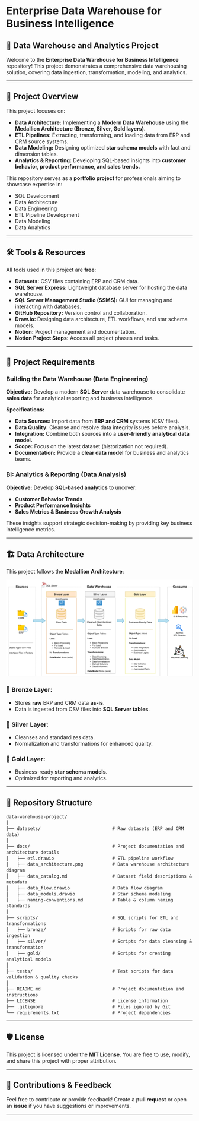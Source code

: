 # Enterprise Data Warehouse for Business Intelligence

## 🚀 Data Warehouse and Analytics Project
Welcome to the **Enterprise Data Warehouse for Business Intelligence** repository! This project demonstrates a comprehensive data warehousing solution, covering data ingestion, transformation, modeling, and analytics.

---

## 📖 Project Overview
This project focuses on:

- **Data Architecture:** Implementing a **Modern Data Warehouse** using the **Medallion Architecture (Bronze, Silver, Gold layers).**
- **ETL Pipelines:** Extracting, transforming, and loading data from ERP and CRM source systems.
- **Data Modeling:** Designing optimized **star schema models** with fact and dimension tables.
- **Analytics & Reporting:** Developing SQL-based insights into **customer behavior, product performance, and sales trends.**

This repository serves as a **portfolio project** for professionals aiming to showcase expertise in:
- SQL Development
- Data Architecture
- Data Engineering
- ETL Pipeline Development
- Data Modeling
- Data Analytics

---

## 🛠️ Tools & Resources
All tools used in this project are **free**:

- **Datasets:** CSV files containing ERP and CRM data.
- **SQL Server Express:** Lightweight database server for hosting the data warehouse.
- **SQL Server Management Studio (SSMS):** GUI for managing and interacting with databases.
- **GitHub Repository:** Version control and collaboration.
- **Draw.io:** Designing data architecture, ETL workflows, and star schema models.
- **Notion:** Project management and documentation.
- **Notion Project Steps:** Access all project phases and tasks.

---

## 🚀 Project Requirements
### **Building the Data Warehouse (Data Engineering)**
**Objective:** Develop a modern **SQL Server** data warehouse to consolidate **sales data** for analytical reporting and business intelligence.

**Specifications:**
- **Data Sources:** Import data from **ERP and CRM** systems (CSV files).
- **Data Quality:** Cleanse and resolve data integrity issues before analysis.
- **Integration:** Combine both sources into a **user-friendly analytical data model.**
- **Scope:** Focus on the latest dataset (historization not required).
- **Documentation:** Provide a **clear data model** for business and analytics teams.

### **BI: Analytics & Reporting (Data Analysis)**
**Objective:** Develop **SQL-based analytics** to uncover:
- **Customer Behavior Trends**
- **Product Performance Insights**
- **Sales Metrics & Business Growth Analysis**

These insights support strategic decision-making by providing key business intelligence metrics.

---

## 🏗️ Data Architecture
This project follows the **Medallion Architecture**:

![Data Architecture](docs/data_architecture.png)

### **🔹 Bronze Layer:**
- Stores **raw** ERP and CRM data **as-is**.
- Data is ingested from CSV files into **SQL Server tables**.

### **🔸 Silver Layer:**
- Cleanses and standardizes data.
- Normalization and transformations for enhanced quality.

### **🏅 Gold Layer:**
- Business-ready **star schema models**.
- Optimized for reporting and analytics.

---

## 📂 Repository Structure
```
data-warehouse-project/
│
├── datasets/                           # Raw datasets (ERP and CRM data)
│
├── docs/                               # Project documentation and architecture details
│   ├── etl.drawio                      # ETL pipeline workflow
│   ├── data_architecture.png           # Data warehouse architecture diagram
│   ├── data_catalog.md                 # Dataset field descriptions & metadata
│   ├── data_flow.drawio                # Data flow diagram
│   ├── data_models.drawio              # Star schema modeling
│   ├── naming-conventions.md           # Table & column naming standards
│
├── scripts/                            # SQL scripts for ETL and transformations
│   ├── bronze/                         # Scripts for raw data ingestion
│   ├── silver/                         # Scripts for data cleansing & transformation
│   ├── gold/                           # Scripts for creating analytical models
│
├── tests/                              # Test scripts for data validation & quality checks
│
├── README.md                           # Project documentation and instructions
├── LICENSE                             # License information
├── .gitignore                          # Files ignored by Git
└── requirements.txt                    # Project dependencies
```

---

## 🛡️ License
This project is licensed under the **MIT License**. You are free to use, modify, and share this project with proper attribution.

---

## 📢 Contributions & Feedback
Feel free to contribute or provide feedback! Create a **pull request** or open an **issue** if you have suggestions or improvements.

---
